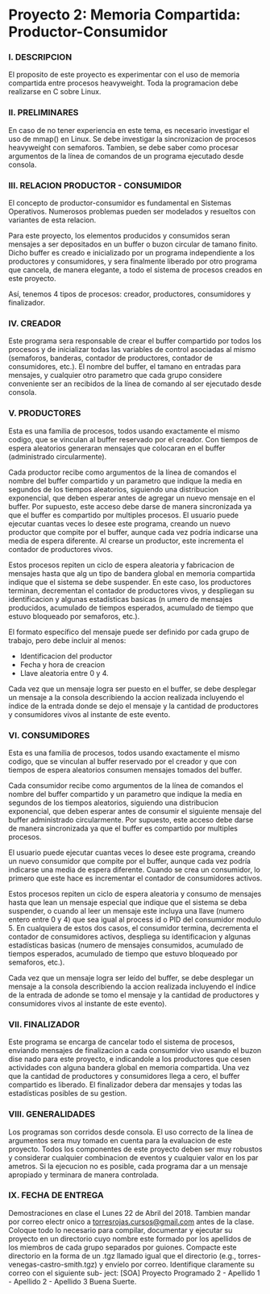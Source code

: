 # Proyecto 2: Memoria Compartida: Productor-Consumidor

### I. DESCRIPCION

El proposito de este proyecto es experimentar con el uso de memoria compartida entre procesos heavyweight. Toda la programacion debe realizarse en C sobre Linux.

### II. PRELIMINARES

En caso de no tener experiencia en este tema, es necesario investigar el uso de mmap() en Linux. Se debe investigar la sincronizacion de procesos heavyweight con semaforos. Tambien, se debe saber como procesar argumentos de la línea de comandos de un programa ejecutado desde consola.

### III. RELACION PRODUCTOR - CONSUMIDOR
El concepto de productor-consumidor es fundamental en Sistemas Operativos. Numerosos problemas pueden ser modelados y resueltos con variantes de esta relacion.

Para este proyecto, los elementos producidos y consumidos seran mensajes a ser depositados en un buffer o buzon circular de tamano finito. Dicho buffer es creado e inicializado por un programa independiente a los productores y consumidores, y sera finalmente liberado por otro programa que cancela, de manera elegante, a todo el sistema de procesos creados en este proyecto.

Así, tenemos 4 tipos de procesos: creador, productores, consumidores y finalizador.

### IV. CREADOR

Este programa sera responsable de crear el buffer compartido por todos los procesos y de inicializar todas las variables de control asociadas al mismo (semaforos, banderas, contador de productores, contador de consumidores, etc.). El nombre del buffer, el tamano en entradas para mensajes, y cualquier otro parametro que cada grupo considere conveniente ser an recibidos de la línea de comando al ser ejecutado desde consola.

### V. PRODUCTORES

Esta es una familia de procesos, todos usando exactamente el mismo codigo, que se vinculan al buffer reservado por el creador. Con tiempos de espera aleatorios generaran mensajes que colocaran en el buffer (administrado circularmente).

Cada productor recibe como argumentos de la línea de comandos el nombre del buffer compartido y un parametro que indique la media en segundos de los tiempos aleatorios, siguiendo una distribucion exponencial, que deben esperar  antes de agregar un nuevo mensaje en el buffer. Por supuesto, este acceso debe darse de manera sincronizada ya que el buffer es compartido por multiples procesos. El usuario puede  ejecutar cuantas veces lo desee este programa, creando un nuevo productor que compite por el buffer, aunque cada vez podría indicarse una media de espera diferente. Al crearse un productor, este incrementa el contador de productores vivos.

Estos procesos repiten un ciclo de espera aleatoria y fabricacion de mensajes hasta que alg  un tipo de bandera  global en memoria compartida indique que el sistema se debe suspender. En este caso, los productores terminan, decrementan el contador de productores vivos, y despliegan su identificacion y algunas estadísticas basicas (n  umero de mensajes producidos,  acumulado de tiempos esperados, acumulado de tiempo que estuvo bloqueado por semaforos, etc.).

El formato específico del mensaje puede ser definido por cada grupo de trabajo, pero debe incluir al menos:
- Identificacion del productor
- Fecha y hora de creacion
- Llave aleatoria entre 0 y 4.

Cada vez que un mensaje logra ser puesto en el buffer, se debe desplegar un mensaje a la consola describiendo la accion realizada incluyendo el índice de la entrada donde se dejo el  mensaje y la cantidad de productores y consumidores vivos al instante de este evento.

### VI. CONSUMIDORES

Esta es una familia de procesos, todos usando exactamente el mismo codigo, que se vinculan al  buffer reservado por el creador y que con tiempos de espera aleatorios consumen mensajes tomados del buffer.

Cada consumidor recibe como argumentos de la línea de comandos el nombre del buffer compartido y un parametro que indique la media en segundos de los tiempos aleatorios, siguiendo una distribucion exponencial, que deben esperar antes de consumir el siguiente mensaje del buffer administrado circularmente. Por supuesto, este acceso debe darse de manera sincronizada ya que el buffer es compartido por multiples procesos.

El usuario puede ejecutar cuantas veces lo desee este programa, creando un nuevo consumidor que compite por el buffer, aunque cada vez podría indicarse una media de espera diferente. Cuando se crea un consumidor, lo primero que este hace es incrementar el contador de consumidores activos.

Estos procesos repiten un ciclo de espera aleatoria y consumo de mensajes hasta que lean un mensaje especial que indique que el sistema se deba suspender, o cuando al leer un mensaje este incluya una llave (numero entero entre 0 y 4) que sea igual  al process id o PID del consumidor modulo 5. En cualquiera  de estos dos casos, el consumidor termina, decrementa el contador de consumidores activos, despliega su identificacion y  algunas estadísticas basicas (numero de mensajes consumidos,  acumulado de tiempos esperados, acumulado de tiempo que estuvo bloqueado por semaforos, etc.).

Cada vez que un mensaje logra ser leído del buffer, se debe desplegar un mensaje a la consola describiendo la accion realizada incluyendo el índice de la entrada de adonde se tomo el mensaje y la cantidad de productores y consumidores vivos al instante de este evento).

### VII. FINALIZADOR

Este programa se encarga de cancelar todo el sistema de procesos, enviando mensajes de finalizacion a cada consumidor  vivo usando el buzon dise  nado para este proyecto, e indicandole a los productores que cesen actividades con alguna bandera global en memoria compartida. Una vez que la cantidad de productores y consumidores llega a cero, el buffer compartido es liberado. El finalizador debera dar mensajes y todas las  estadísticas posibles de su gestion.

### VIII. GENERALIDADES

Los programas son corridos desde consola. El uso correcto de la línea de argumentos sera muy tomado en cuenta para  la evaluacion de este proyecto. Todos los componentes de  este proyecto deben ser muy robustos y considerar cualquier combinacion de eventos y cualquier valor en los par  ametros.  Si la ejecucion no es posible, cada programa dar  a un mensaje  apropiado y terminara de manera controlada.

### IX. FECHA DE ENTREGA

Demostraciones en clase el Lunes 22 de Abril del 2018. Tambien mandar por correo electr  onico a  torresrojas.cursos@gmail.com antes de la clase. Coloque todo lo necesario para compilar, documentar y ejecutar su proyecto en un directorio cuyo nombre este formado por los apellidos de los miembros de cada grupo separados por guiones. Compacte este directorio en la forma de un .tgz llamado igual que el directorio (e.g., torres-venegas-castro-smith.tgz) y envíelo por correo. Identifique claramente su correo con el siguiente sub-
ject:
[SOA] Proyecto Programado 2 - Apellido 1 - Apellido 2 - Apellido 3
Buena Suerte.
